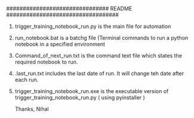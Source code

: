 ############################### README ##################################

1. trigger_training_notebook_run.py is the main file for automation
2. run_notebook.bat is a batchg file (Terminal commands to run a python notebook in a specified environment
3. Command_of_next_run.txt is the command text file which states the required notebook to run.
4. .last_run.txt includes the last date of run. It will change teh date after each run.
5. trigger_training_notebook_run.exe is the executable version of trigger_training_notebook_run.py ( using pyinstaller )


   Thanks,
   Nihal
